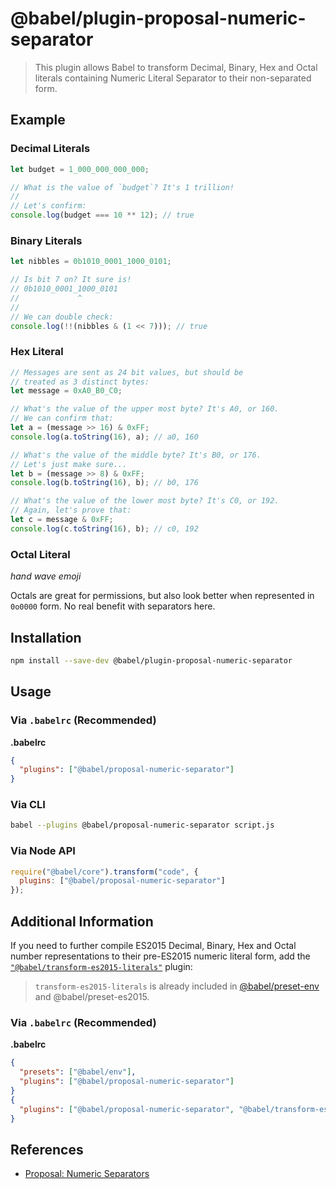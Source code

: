 # @babel/plugin-proposal-numeric-separator

> This plugin allows Babel to transform Decimal, Binary, Hex and Octal literals containing Numeric Literal Separator to their non-separated form.

## Example

### Decimal Literals

```js
let budget = 1_000_000_000_000;

// What is the value of `budget`? It's 1 trillion!
//
// Let's confirm:
console.log(budget === 10 ** 12); // true
```

### Binary Literals

```js
let nibbles = 0b1010_0001_1000_0101;

// Is bit 7 on? It sure is!
// 0b1010_0001_1000_0101
//             ^
//
// We can double check:
console.log(!!(nibbles & (1 << 7))); // true
```

### Hex Literal

```js
// Messages are sent as 24 bit values, but should be
// treated as 3 distinct bytes:
let message = 0xA0_B0_C0;

// What's the value of the upper most byte? It's A0, or 160.
// We can confirm that:
let a = (message >> 16) & 0xFF;
console.log(a.toString(16), a); // a0, 160

// What's the value of the middle byte? It's B0, or 176.
// Let's just make sure...
let b = (message >> 8) & 0xFF;
console.log(b.toString(16), b); // b0, 176

// What's the value of the lower most byte? It's C0, or 192.
// Again, let's prove that:
let c = message & 0xFF;
console.log(c.toString(16), b); // c0, 192
```

### Octal Literal

*hand wave emoji*

Octals are great for permissions, but also look better when represented in `0o0000` form. No real benefit with separators here.

## Installation

```sh
npm install --save-dev @babel/plugin-proposal-numeric-separator
```

## Usage

### Via `.babelrc` (Recommended)

**.babelrc**

```json
{
  "plugins": ["@babel/proposal-numeric-separator"]
}
```

### Via CLI

```sh
babel --plugins @babel/proposal-numeric-separator script.js
```

### Via Node API

```javascript
require("@babel/core").transform("code", {
  plugins: ["@babel/proposal-numeric-separator"]
});
```

## Additional Information

If you need to further compile ES2015 Decimal, Binary, Hex and Octal number representations to their pre-ES2015 numeric literal form, add the [`"@babel/transform-es2015-literals"`](http://babeljs.io/docs/plugins/transform-es2015-literals/) plugin:

> `transform-es2015-literals` is already included in [@babel/preset-env](https://github.com/babel/babel/tree/master/experimental/babel-preset-env) and @babel/preset-es2015.

### Via `.babelrc` (Recommended)

**.babelrc**

```json
{
  "presets": ["@babel/env"],
  "plugins": ["@babel/proposal-numeric-separator"]
}
{
  "plugins": ["@babel/proposal-numeric-separator", "@babel/transform-es2015-literals"]
}
```

## References

* [Proposal: Numeric Separators](https://github.com/samuelgoto/proposal-numeric-separator)
